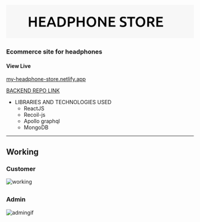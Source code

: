 ![title](./readme_assets/title.svg)

### Ecommerce site for headphones

#### View Live

[my-headphone-store.netlify.app](https://my-headphone-store.netlify.app/)

[BACKEND REPO LINK](https://github.com/tarun-soni/headphone-store-backend)

- LIBRARIES AND TECHNOLOGIES USED
  - ReactJS
  - Recoil-js
  - Apollo graphql
  - MongoDB

---

## Working

### Customer

![working](./readme_assets/readmeGIF.gif)

##

### Admin

![admingif](./readme_assets/adminGIF.gif)

